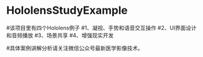 # HololensStudyExample
#该项目里有四个Hololens例子
#1、凝视、手势和语音交互操作
#2、UI界面设计和音频播放
#3、场景共享
#4、增强现实开发

#具体案例讲解分析请关注微信公众号最新医学影像技术。
